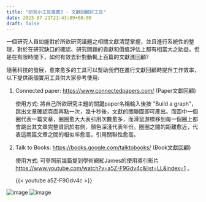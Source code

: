 ```yaml
---
title: "研究小工具推薦3 - 文獻回顧好工具"
date: 2023-07-21T21:43:09+08:00
draft: false
---
```


<!-- # 研究小工具推薦3 - 文獻回顧好工具 -->

一個研究人員如能對於所欲研究議題之相關文獻清楚掌握，並且進行系統性的整理，對於在研究缺口的確認、研究問題的貢獻和價值評估上都有相當大之助益。但是在有限時間下，如何有效去針對動輒上百篇的文獻進回顧? 

隨著科技的發展，愈來愈多的工具可以幫助我們在進行文獻回顧時提升工作效率，以下提供兩個實用工具供大家參考使用:

1. Connected paper: https://www.connectedpapers.com/  (Paper文獻回顧)

    使用方式: 將自己所欲研究主題的關鍵paper名稱輸入後按 "Build a graph"，跳出文章確認頁面再點一次，幾十秒後，文獻的關聯圖即可產出。而圖中一個圈代表一篇文章，圈圈愈大大表引用次數愈多，而滑鼠游標移到每一個圈上都會跳出其文章完整資訊於右側，顏色深淺代表年份。圈圈之間的距離愈近，代表這兩篇文章之間的相似率愈高，引用關聯性愈高。


2. Talk to Books: https://books.google.com/talktobooks/   (Book文獻回顧)

    使用方式: 可參照前幾篇提到學術網紅James的使用導引影片  https://www.youtube.com/watch?v=a5Z-F9Gdv4c&list=LL&index=1 。

    {{< youtube a5Z-F9Gdv4c >}}


![image](https://github.com/drycchen/pics/assets/139937404/abab232a-1c2f-4828-b0d0-eb0527ae5a56)
![image](https://github.com/drycchen/pics/assets/139937404/dc28086e-29ec-4438-bc50-59bdcfa110b2)
